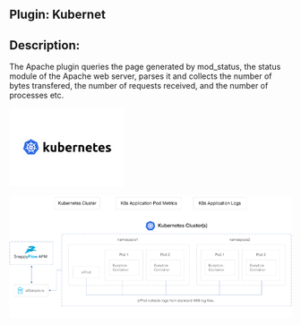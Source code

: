## Plugin: Kubernet

## Description:

The Apache plugin queries the page generated by mod_status, the status module of the Apache web server, parses it and collects the number of bytes transfered, the number of requests received, and the number of processes etc.

![](assets/images/kubernete_1.jpg)

 

 

 ![](assets/images/Kubernete_dashboard.png)

 

 